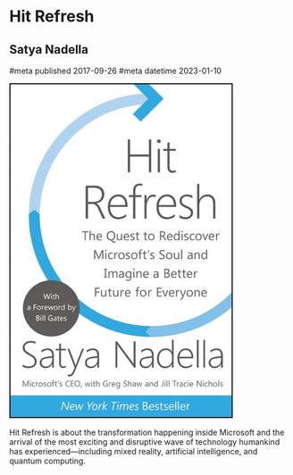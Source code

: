 # Hit Refresh
## Satya Nadella
#meta published 2017-09-26
#meta datetime 2023-01-10

![Hit Refresh: The Quest to Rediscover Microsoft's Soul and Imagine a Better Future for Everyone](covers/hit-refresh.jpg)

Hit Refresh is about the transformation happening inside Microsoft and the arrival of the most exciting and disruptive wave of technology humankind has experienced—including mixed reality, artificial intelligence, and quantum computing.
